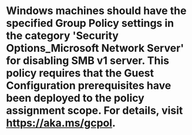 # Windows machines should have the specified Group Policy settings in the category 'Security Options_Microsoft Network Server' for disabling SMB v1 server. This policy requires that the Guest Configuration prerequisites have been deployed to the policy assignment scope. For details, visit https://aka.ms/gcpol.
